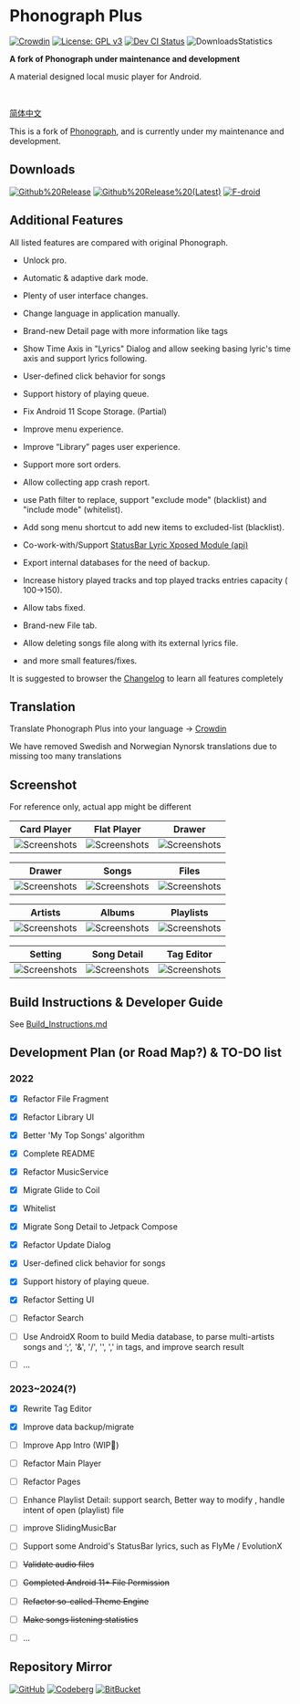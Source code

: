 # Phonograph Plus

[![Crowdin](https://badges.crowdin.net/phonograph-plus/localized.svg)](https://crowdin.com/project/phonograph-plus)
[![License: GPL v3](https://img.shields.io/badge/License-GPL%20v3-blue.svg)](https://github.com/chr56/Phonograph_Plus/blob/release/LICENSE.txt)
[<img src="https://github.com/chr56/Phonograph_Plus/actions/workflows/dev.yml/badge.svg" alt="Dev CI Status">](https://github.com/chr56/Phonograph_Plus/actions/workflows/dev.yml)
![DownloadsStatistics](https://img.shields.io/github/downloads/chr56/Phonograph_Plus/total)

**A fork of Phonograph under maintenance and development**

A material designed local music player for Android.

<br/>

[简体中文](./README_ZH.md)

This is a fork of [Phonograph](https://github.com/kabouzeid/Phonograph), and is currently under my maintenance and
development.

## **Downloads**

[<img src="https://img.shields.io/github/v/release/chr56/phonograph_plus?label=Github%20Release" alt="Github%20Release">](https://github.com/chr56/Phonograph_Plus/releases/latest)
[<img src="https://img.shields.io/github/v/release/chr56/phonograph_plus?label=Github%20Release%20(Latest)&include_prereleases" alt="Github%20Release%20(Latest)">](https://github.com/chr56/Phonograph_Plus/releases/)
[<img src="https://img.shields.io/github/v/release/chr56/phonograph_plus?label=F-droid" alt="F-droid">](https://f-droid.org/packages/player.phonograph.plus/)

## **Additional Features**

All listed features are compared with original Phonograph.

- Unlock pro.

- Automatic & adaptive dark mode.

- Plenty of user interface changes.

- Change language in application manually.

- Brand-new Detail page with more information like tags

- Show Time Axis in "Lyrics" Dialog and allow seeking basing lyric's time axis and
  support lyrics following.

- User-defined click behavior for songs

- Support history of playing queue.

- Fix Android 11 Scope Storage. (Partial)

- Improve menu experience.

- Improve “Library” pages user experience.

- Support more sort orders.

- Allow collecting app crash report.

- use Path filter to replace, support "exclude mode" (blacklist) and "include mode" (whitelist).

- Add song menu shortcut to add new items to excluded-list (blacklist).

- Co-work-with/Support [StatusBar Lyric
  Xposed Module (api)](https://github.com/Block-Network/StatusBarLyric)

- Export internal databases for the need of backup.

- Increase history played tracks and top played tracks entries capacity (
  100->150).

- Allow tabs fixed.

- Brand-new File tab.

- Allow deleting songs file along with its external lyrics file.

- and more small features/fixes.

It is suggested to browser the [Changelog](https://phonographplus.github.io/changelogs/changeslogs/changelog.html) to
learn all features completely

## **Translation**

Translate Phonograph Plus into your language -> [Crowdin](https://crowdin.com/project/phonograph-plus)

We have removed Swedish and Norwegian Nynorsk translations due to missing too many translations

## **Screenshot**

For reference only, actual app might be different

|                                           Card Player                                           |                                           Flat Player                                           |                                           Drawer                                            |
|:-----------------------------------------------------------------------------------------------:|:-----------------------------------------------------------------------------------------------:|:-------------------------------------------------------------------------------------------:|
| ![Screenshots](fastlane/metadata/android/en-US/images/phoneScreenshots/CardPlayer.jpg?raw=true) | ![Screenshots](fastlane/metadata/android/en-US/images/phoneScreenshots/FlatPlayer.jpg?raw=true) | ![Screenshots](fastlane/metadata/android/en-US/images/phoneScreenshots/Drawer.jpg?raw=true) |

|                                           Drawer                                            |                                             Songs                                             |                                             Files                                             |
|:-------------------------------------------------------------------------------------------:|:---------------------------------------------------------------------------------------------:|:---------------------------------------------------------------------------------------------:|
| ![Screenshots](fastlane/metadata/android/en-US/images/phoneScreenshots/Drawer.jpg?raw=true) | ![Screenshots](fastlane/metadata/android/en-US/images/phoneScreenshots/SongPage.jpg?raw=true) | ![Screenshots](fastlane/metadata/android/en-US/images/phoneScreenshots/FilePage.jpg?raw=true) |

|                                             Artists                                             |                                             Albums                                             |                                             Playlists                                             |
|:-----------------------------------------------------------------------------------------------:|:----------------------------------------------------------------------------------------------:|:-------------------------------------------------------------------------------------------------:|
| ![Screenshots](fastlane/metadata/android/en-US/images/phoneScreenshots/ArtistPage.jpg?raw=true) | ![Screenshots](fastlane/metadata/android/en-US/images/phoneScreenshots/AlbumPage.jpg?raw=true) | ![Screenshots](fastlane/metadata/android/en-US/images/phoneScreenshots/PlaylistPage.jpg?raw=true) |

|                                           Setting                                            |                                           Song Detail                                           |                                           Tag Editor                                           |
|:--------------------------------------------------------------------------------------------:|:-----------------------------------------------------------------------------------------------:|:----------------------------------------------------------------------------------------------:|
| ![Screenshots](fastlane/metadata/android/en-US/images/phoneScreenshots/Setting.jpg?raw=true) | ![Screenshots](fastlane/metadata/android/en-US/images/phoneScreenshots/SongDetail.jpg?raw=true) | ![Screenshots](fastlane/metadata/android/en-US/images/phoneScreenshots/TagEditor.jpg?raw=true) |

## **Build Instructions & Developer Guide**

See [Build_Instructions.md](./Build_Instructions.md)

## **Development Plan (or Road Map?)** & **TO-DO list**

### **2022**

- [x] Refactor File Fragment

- [x] Refactor Library UI

- [x] Better 'My Top Songs' algorithm

- [x] Complete README

- [x] Refactor MusicService

- [x] Migrate Glide to Coil

- [x] Whitelist

- [x] Migrate Song Detail to Jetpack Compose

- [x] Refactor Update Dialog

- [x] User-defined click behavior for songs

- [x] Support history of playing queue.

- [x] Refactor Setting UI

- [ ] Refactor Search

- [ ] Use AndroidX Room to build
  Media database, to parse multi-artists songs and ‘;’, '&', '/', '\', ',' in tags, and improve search result

- [ ] ...

### **2023~2024(?)**

- [x] Rewrite Tag Editor

- [x] Improve data backup/migrate

- [ ] Improve App Intro (WIP🚧)

- [ ] Refactor Main Player

- [ ] Refactor Pages

- [ ] Enhance Playlist Detail: support search, Better way to
  modify , handle intent of open (playlist) file

- [ ] improve SlidingMusicBar

- [ ] Support some Android's StatusBar lyrics, such as FlyMe / EvolutionX

- [ ] <del>Validate audio files</del>

- [ ] <del>Completed Android 11+ File Permission</del>

- [ ] <del>Refactor so-called Theme Engine</del>

- [ ] <del>Make songs listening statistics</del>

- [ ] ...


## **Repository Mirror**

[![GitHub](https://img.shields.io/badge/Git-Github-Blue)](https://github.com/chr56/Phonograph_Plus/)
[![Codeberg](https://img.shields.io/badge/Git-Codeberg-Blue)](https://codeberg.org/PhonographPlus/Phonograph_Plus)
[![BitBucket](https://img.shields.io/badge/Git-BitBucket-Blue)](https://bitbucket.org/phonograph-plus/phonograph_plus/)
